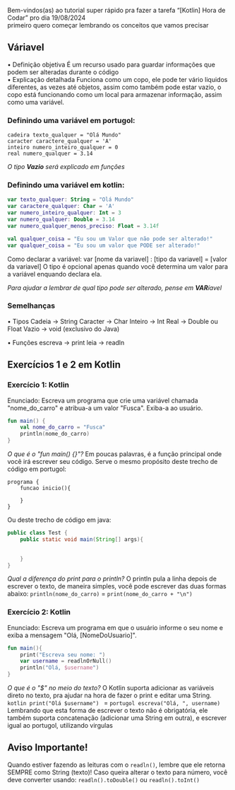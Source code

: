 Bem-vindos(as) ao tutorial super rápido pra fazer a tarefa “[Kotlin] Hora de Codar” pro dia 19/08/2024 <br/>
primeiro quero começar lembrando os conceitos que vamos precisar <br/>

## Váriavel
• Definição objetiva
   É um recurso usado para guardar informações que podem ser alteradas durante o código
<br/>
• Explicação detalhada
   Funciona como um copo, ele pode ter vário liquidos diferentes, as vezes até objetos, assim como também pode estar vazio, o copo está funcionando como um local para armazenar informação, assim como uma variável.

### Definindo uma variável em portugol:
```portugol
cadeira texto_qualquer = "Olá Mundo"
caracter caractere_qualquer = 'A'
inteiro numero_inteiro_qualquer = 0 
real numero_qualquer = 3.14
```
*O tipo **Vazio** será explicado em funções*

### Definindo uma variável em kotlin:
```kotlin
var texto_qualquer: String = "Olá Mundo"
var caractere_qualquer: Char = 'A'
var numero_inteiro_qualquer: Int = 3
var numero_qualquer: Double = 3.14
var numero_qualquer_menos_preciso: Float = 3.14f

val qualquer_coisa = "Eu sou um Valor que não pode ser alterado!"
var qualquer_coisa = "Eu sou um valor que PODE ser alterado!"
```
Como declarar a variável: 
var [nome da variavel] : [tipo da variavel] = [valor da variavel]
O tipo é opcional apenas quando você determina um valor para a variável enquando declara ela.

*Para ajudar a lembrar de qual tipo pode ser alterado, pense em **VAR**íavel*

### Semelhanças
• Tipos
Cadeia → String
Caracter → Char
Inteiro → Int
Real → Double ou Float
Vazio → void (exclusivo do Java)

• Funções
escreva → print
leia → readln

## Exercícios 1 e 2 em Kotlin
### Exercício 1: Kotlin
Enunciado: Escreva um programa que crie uma variável chamada "nome_do_carro" e atribua-a um valor "Fusca". Exiba-a ao usuário.
```kotlin
fun main() {
    val nome_do_carro = "Fusca"
    println(nome_do_carro)
}
```
*O que é o "fun main() {}"?*
Em poucas palavras, é a função principal onde você irá escrever seu código. Serve o mesmo propósito deste trecho de código em portugol:
```portugol
programa {
    funcao inicio(){

    }
}
```
Ou deste trecho de código em java:
```java
public class Test {
	public static void main(String[] args){

			
	}
}
```

*Qual a diferença do print para o println?*
O println pula a linha depois de escrever o texto, de maneira simples, você pode escrever das duas formas abaixo:
`println(nome_do_carro)` = `print(nome_do_carro + "\n")`

### Exercício 2: Kotlin
Enunciado: Escreva um programa em que o usuário informe o seu nome e exiba a mensagem "Olá, [NomeDoUsuario]".
```kotlin
fun main(){
    print("Escreva seu nome: ")
    var username = readlnOrNull()
    println("Olá, $username")
}
```
*O que é o "$" no meio do texto?*
O Kotlin suporta adicionar as variáveis direto no texto, pra ajudar na hora de fazer o print e editar uma String.
`kotlin
print("Olá $username")
` = `
portugol escreva("Olá, ", username)
`
Lembrando que esta forma de escrever o texto não é obrigatória, ele também suporta concatenação (adicionar uma String em outra), e escrever igual ao portugol, utilizando virgulas

## Aviso Importante!
Quando estiver fazendo as leituras com o `readln()`, lembre que ele retorna SEMPRE como String (texto)! Caso queira alterar o texto para número, você deve converter usando: `readln().toDouble()` ou `readln().toInt()`
